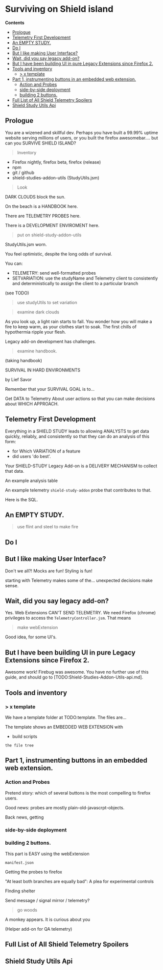 # Surviving on Shield island

<!-- START doctoc generated TOC please keep comment here to allow auto update -->

<!-- DON'T EDIT THIS SECTION, INSTEAD RE-RUN doctoc TO UPDATE -->

**Contents**

* [Prologue](#prologue)
* [Telemetry First Development](#telemetry-first-development)
* [An EMPTY STUDY.](#an-empty-study)
* [Do I](#do-i)
* [But I like making User Interface?](#but-i-like-making-user-interface)
* [Wait, did you say legacy add-on?](#wait-did-you-say-legacy-add-on)
* [But I have been building UI in pure Legacy Extensions since Firefox 2.](#but-i-have-been-building-ui-in-pure-legacy-extensions-since-firefox-2)
* [Tools and inventory](#tools-and-inventory)
  * [> x template](#-x-template)
* [Part 1, instrumenting buttons in an embedded web extension.](#part-1-instrumenting-buttons-in-an-embedded-web-extension)
  * [Action and Probes](#action-and-probes)
  * [side-by-side deployment](#side-by-side-deployment)
  * [building 2 buttons.](#building-2-buttons)
* [Full List of All Shield Telemetry Spoilers](#full-list-of-all-shield-telemetry-spoilers)
* [Shield Study Utils Api](#shield-study-utils-api)

<!-- END doctoc generated TOC please keep comment here to allow auto update -->

## Prologue

You are a wizened and skillful dev. Perhaps you have built a 99.99% uptime website serving millions of users, or you built the firefox awesomebar.... but can you SURVIVE SHIELD ISLAND?

> Inventory

* Firefox nightly, firefox beta, firefox (release)
* npm
* git / github
* shield-studies-addon-utils (StudyUtils.jsm)

> Look

DARK CLOUDS block the sun.

On the beach is a HANDBOOK here.

There are TELEMETRY PROBES here.

There is a DEVELOPMENT ENVIROMENT here.

> put on shield-study-addon-utils

StudyUtils.jsm worn.

You feel optimistic, despite the long odds of survival.

You can:

* TELEMETRY: send well-formatted probes
* SETVARIATION: use the studyName and Telemetry client to consistently and deterministically to assign the client to a particular branch

(see TODO)

> use studyUtils to set variation

>

> examine dark clouds

As you look up, a light rain starts to fall. You wonder how you will make a fire to keep warm, as your clothes start to soak. The first chills of hypothermia ripple your flesh.

Legacy add-on development has challenges.

> examine handbook.

(taking handbook)

SURVIVAL IN HARD ENVIRONMENTS

by Lief Savor

Remember that your SURVIVAL GOAL is to...

Get DATA to Telemetry
About user actions
so that you can make decisions about WHICH APPROACH.

## Telemetry First Development

Everything in a SHIELD STUDY leads to allowing ANALYSTS to get data quickly, reliably, and consistently so that they can do an analysis of this form:

* for Which VARIATION of a feature
* did users 'do best'.

Your SHIELD-STUDY Legacy Add-on is a DELIVERY MECHANISM to collect that data.

An example analysis table

An example telemetry `shield-study-addon` probe that contributes to that.

Here is the SQL.

## An EMPTY STUDY.

> use flint and steel to make fire

## Do I

## But I like making User Interface?

Don't we all?! Mocks are fun! Styling is fun!

starting with Telemetry makes some of the... unexpected decisions make sense.

## Wait, did you say legacy add-on?

Yes. Web Extensions CAN'T SEND TELEMETRY. We need Firefox (chrome) privileges to access the `TelemetryController.jsm`. That means

> make webExtension

Good idea, for some UI's.

## But I have been building UI in pure Legacy Extensions since Firefox 2.

Awesome work! Firebug was awesome. You have no further use of this guide, and should go to [TODO:Shield-Studies-Addon-Utils-api.md].

## Tools and inventory

### > x template

We have a template folder at TODO:template. The files are...

The template shows an EMBEDDED WEB EXTENSION with

* build scripts

```
the file tree
```

## Part 1, instrumenting buttons in an embedded web extension.

### Action and Probes

Pretend story: which of several buttons is the most compelling to firefox users.

Good news: probes are mostly plain-old-javascrpt-objects.

Back news, getting

### side-by-side deployment

### building 2 buttons.

This part is EASY using the webExtension

`manifest.json`

Getting the probes to firefox

"At least both branches are equally bad": A plea for experimental controls

FInding shelter

Send message / signal mirror / telemetry?

> go woods

A monkey appears. It is curious about you

(Helper add-on for QA telemetry)

## Full List of All Shield Telemetry Spoilers

## Shield Study Utils Api
